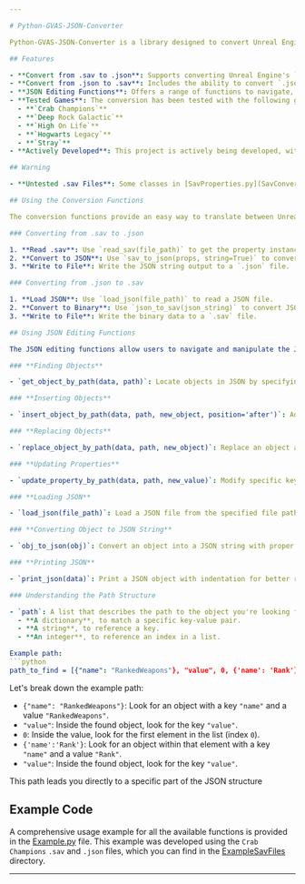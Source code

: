 ```yaml
---

# Python-GVAS-JSON-Converter

Python-GVAS-JSON-Converter is a library designed to convert Unreal Engine's Game Variable and Attribute System (GVAS) files between `.sav` and `.json` formats. It provides a way to read and interpret the binary structure of `.sav` files and translate them into human-readable JSON format, as well as convert JSON back to the original `.sav` format.

## Features

- **Convert from .sav to .json**: Supports converting Unreal Engine's `.sav` files into `.json` format.
- **Convert from .json to .sav**: Includes the ability to convert `.json` files back to the original `.sav` format.
- **JSON Editing Functions**: Offers a range of functions to navigate, manipulate, and modify the specific JSON structure with ease.
- **Tested Games**: The conversion has been tested with the following games (and may work for others):
  - **`Crab Champions`**
  - **`Deep Rock Galactic`**
  - **`High On Life`**
  - **`Hogwarts Legacy`**
  - **`Stray`**
- **Actively Developed**: This project is actively being developed, with new features and improvements being added.

## Warning

- **Untested .sav Files**: Some classes in [SavProperties.py](SavConverter/SavProperties.py) may not function correctly with untested `.sav` files, and certain [SavReader.py](SavConverter/SavReader.py) code segments may be broken for untested datatypes. While the library has been designed with flexibility in mind, full compatibility with all `.sav` files cannot be guaranteed at this stage. Efforts will continue to progressively test other games' `.sav` files and refine the code accordingly.

## Using the Conversion Functions

The conversion functions provide an easy way to translate between Unreal Engine's `.sav` and `.json` formats.

### Converting from .sav to .json

1. **Read .sav**: Use `read_sav(file_path)` to get the property instances from the `.sav` file.
2. **Convert to JSON**: Use `sav_to_json(props, string=True)` to convert properties to JSON. Use the `string` parameter to return a JSON string or object.
3. **Write to File**: Write the JSON string output to a `.json` file.

### Converting from .json to .sav

1. **Load JSON**: Use `load_json(file_path)` to read a JSON file.
2. **Convert to Binary**: Use `json_to_sav(json_string)` to convert JSON to binary data.
3. **Write to File**: Write the binary data to a `.sav` file.

## Using JSON Editing Functions

The JSON editing functions allow users to navigate and manipulate the JSON structure using paths, providing functions like:

### **Finding Objects**

- `get_object_by_path(data, path)`: Locate objects in JSON by specifying the path. Returns the object found at the specified path or `None` if the path is not found.

### **Inserting Objects**

- `insert_object_by_path(data, path, new_object, position='after')`: Add a new object at the specified location. Use the `position` parameter to insert before or after the targeted object.

### **Replacing Objects**

- `replace_object_by_path(data, path, new_object)`: Replace an object at the specified path with a new object.

### **Updating Properties**

- `update_property_by_path(data, path, new_value)`: Modify specific keys within an object at the given full path to the property.

### **Loading JSON**

- `load_json(file_path)`: Load a JSON file from the specified file path.

### **Converting Object to JSON String**

- `obj_to_json(obj)`: Convert an object into a JSON string with proper indentation.

### **Printing JSON**

- `print_json(data)`: Print a JSON object with indentation for better readability.

### Understanding the Path Structure

- `path`: A list that describes the path to the object you're looking for. Each element in the list can be:
  - **A dictionary**, to match a specific key-value pair.
  - **A string**, to reference a key.
  - **An integer**, to reference an index in a list.

Example path:
```python
path_to_find = [{"name": "RankedWeapons"}, "value", 0, {'name': 'Rank'}, 'value']
```
Let's break down the example path:

- `{"name": "RankedWeapons"}`: Look for an object with a key `"name"` and a value `"RankedWeapons"`.
- `"value"`: Inside the found object, look for the key `"value"`.
- `0`: Inside the value, look for the first element in the list (index `0`).
- `{'name':'Rank'}`: Look for an object within that element with a key `"name"` and a value `"Rank"`.
- `"value"`: Inside the found object, look for the key `"value"`.

This path leads you directly to a specific part of the JSON structure

## Example Code

A comprehensive usage example for all the available functions is provided in the [Example.py](Example.py) file. This example was developed using the `Crab Champions` `.sav` and `.json` files, which you can find in the [ExampleSavFiles](ExampleSavFiles) directory.

---
```

